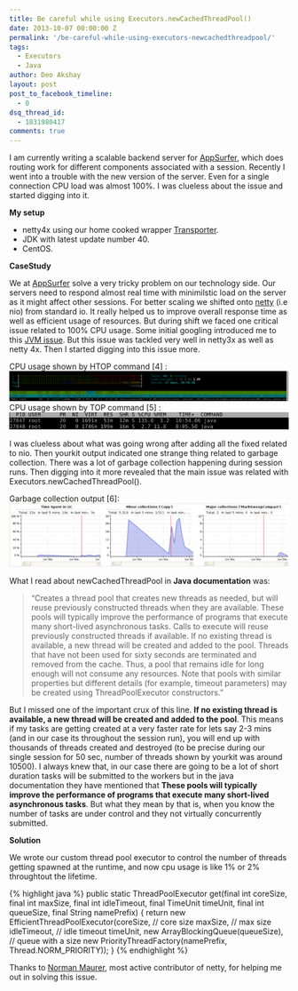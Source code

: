 ```yaml
---
title: Be careful while using Executors.newCachedThreadPool()
date: 2013-10-07 00:00:00 Z
permalink: '/be-careful-while-using-executors-newcachedthreadpool/'
tags:
  - Executors
  - Java
author: Deo Akshay
layout: post
post_to_facebook_timeline:
  - 0
dsq_thread_id:
  - 1831980417
comments: true
---
```


I am currently writing a scalable backend server for <a href="http://appsurfer.com" title="AppSurfer" target="_blank">AppSurfer</a>, which does routing work for different components associated with a session. Recently I went into a trouble with the new version of the server. Even for a single connection CPU load was almost 100%. I was clueless about the issue and started digging into it.

**My setup**

- netty4x using our home cooked wrapper <a href="http://rainingclouds.github.com/transporter" title="Transporter" target="_blank">Transporter</a>.
- JDK with latest update number 40.
- CentOS.

**CaseStudy**

We at [AppSurfer][1] solve a very tricky problem on our technology side. Our servers need to respond almost real time with minimilstic load on the server as it might affect other sessions. For better scaling we shifted onto [netty][2] (i.e nio) from standard io. It really helped us to improve overall response time as well as efficient usage of resources. But during shift we faced one critical issue related to 100% CPU usage. Some initial googling introduced me to this [JVM issue][3]. But this issue was tackled very well in netty3x as well as netty 4x. Then I started digging into this issue more.

CPU usage shown by HTOP command \[4\] :  
![](/public/images/Screenshot-from-2013-09-28-210624-1024x110.png)
CPU usage shown by TOP command \[5\] :
![](/public/images/Screenshot-from-2013-09-28-211248.png)

I was clueless about what was going wrong after adding all the fixed related to nio. Then yourkit output indicated one strange thing related to garbage collection. There was a lot of garbage collection happening during session runs. Then digging into it more revealed that the main issue was related with Executors.newCachedThreadPool().

Garbage collection output \[6\]:
![](/public/images/Screenshot-from-2013-10-06-233615-1024x231.png)

What I read about newCachedThreadPool in **Java documentation** was:

> &#8220;Creates a thread pool that creates new threads as needed, but will reuse previously constructed threads when they are available. These pools will typically improve the performance of programs that execute many short-lived asynchronous tasks. Calls to execute will reuse previously constructed threads if available. If no existing thread is available, a new thread will be created and added to the pool. Threads that have not been used for sixty seconds are terminated and removed from the cache. Thus, a pool that remains idle for long enough will not consume any resources. Note that pools with similar properties but different details (for example, timeout parameters) may be created using ThreadPoolExecutor constructors.&#8221;

But I missed one of the important crux of this line. **If no existing thread is available, a new thread will be created and added to the pool**. This means if my tasks are getting created at a very faster rate for lets say 2-3 mins (and in our case its throughout the session run), you will end up with thousands of threads created and destroyed (to be precise during our single session for 50 sec, number of threads shown by yourkit was around 10500). I always knew that, in our case there are going to be a lot of short duration tasks will be submitted to the workers but in the java documentation they have mentioned that **These pools will typically improve the performance of programs that execute many short-lived asynchronous tasks**. But what they mean by that is, when you know the number of tasks are under control and they not virtually concurrently submitted.

**Solution**

We wrote our custom thread pool executor to control the number of threads getting spawned at the runtime, and now cpu usage is like 1% or 2% throughtout the lifetime.

{% highlight java %}
public static ThreadPoolExecutor get(final int coreSize, final int maxSize, final int idleTimeout, final TimeUnit timeUnit, final int queueSize, final String namePrefix) {
return new EfficientThreadPoolExecutor(coreSize, // core size
maxSize, // max size
idleTimeout, // idle timeout
timeUnit,
new ArrayBlockingQueue(queueSize), // queue with a size
new PriorityThreadFactory(namePrefix, Thread.NORM_PRIORITY));
}
{% endhighlight %}

Thanks to [Norman Maurer][7], most active contributor of netty, for helping me out in solving this issue.

[1]: http://appsurfer.com
[2]: http://netty.org
[3]: http://bugs.sun.com/view_bug.do?bug_id=6403933
[4]: /images/Screenshot-from-2013-09-28-210624.png
[5]: /images/Screenshot-from-2013-09-28-211248.png
[6]: /images/Screenshot-from-2013-10-06-233615.png
[7]: https://github.com/normanmaurer
